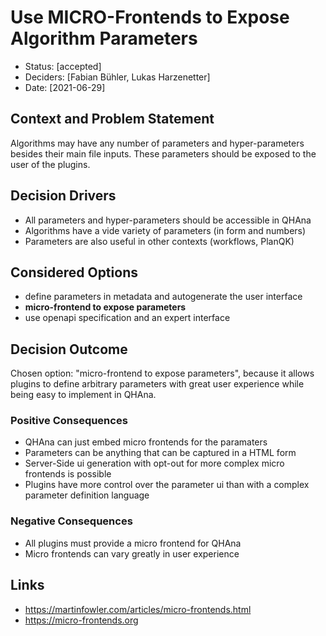 # Use MICRO-Frontends to Expose Algorithm Parameters

* Status: [accepted]
* Deciders: [Fabian Bühler, Lukas Harzenetter]
* Date: [2021-06-29]

## Context and Problem Statement

Algorithms may have any number of parameters and hyper-parameters besides their main file inputs.
These parameters should be exposed to the user of the plugins.

## Decision Drivers

* All parameters and hyper-parameters should be accessible in QHAna
* Algorithms have a vide variety of parameters (in form and numbers)
* Parameters are also useful in other contexts (workflows, PlanQK)

## Considered Options

* define parameters in metadata and autogenerate the user interface
* **micro-frontend to expose parameters**
* use openapi specification and an expert interface

## Decision Outcome

Chosen option: "micro-frontend to expose parameters", because it allows plugins to define arbitrary parameters with great user experience while being easy to implement in QHAna.

### Positive Consequences

* QHAna can just embed micro frontends for the paramaters
* Parameters can be anything that can be captured in a HTML form
* Server-Side ui generation with opt-out for more complex micro frontends is possible
* Plugins have more control over the parameter ui than with a complex parameter definition language

### Negative Consequences

* All plugins must provide a micro frontend for QHAna
* Micro frontends can vary greatly in user experience

## Links

* <https://martinfowler.com/articles/micro-frontends.html>
* <https://micro-frontends.org>

<!-- markdownlint-disable-file MD013 -->
